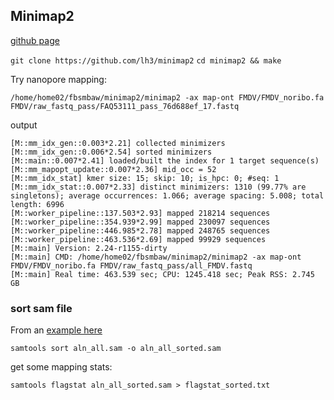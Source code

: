 ## Minimap2

[github page](https://github.com/lh3/minimap2)

`git clone https://github.com/lh3/minimap2`
`cd minimap2 && make`

Try nanopore mapping:

`/home/home02/fbsmbaw/minimap2/minimap2 -ax map-ont FMDV/FMDV_noribo.fa FMDV/raw_fastq_pass/FAQ53111_pass_76d688ef_17.fastq`

output
```
[M::mm_idx_gen::0.003*2.21] collected minimizers
[M::mm_idx_gen::0.006*2.54] sorted minimizers
[M::main::0.007*2.41] loaded/built the index for 1 target sequence(s)
[M::mm_mapopt_update::0.007*2.36] mid_occ = 52
[M::mm_idx_stat] kmer size: 15; skip: 10; is_hpc: 0; #seq: 1
[M::mm_idx_stat::0.007*2.33] distinct minimizers: 1310 (99.77% are singletons); average occurrences: 1.066; average spacing: 5.008; total length: 6996
[M::worker_pipeline::137.503*2.93] mapped 218214 sequences
[M::worker_pipeline::354.939*2.99] mapped 230097 sequences
[M::worker_pipeline::446.985*2.78] mapped 248765 sequences
[M::worker_pipeline::463.536*2.69] mapped 99929 sequences
[M::main] Version: 2.24-r1155-dirty
[M::main] CMD: /home/home02/fbsmbaw/minimap2/minimap2 -ax map-ont FMDV/FMDV_noribo.fa FMDV/raw_fastq_pass/all_FMDV.fastq
[M::main] Real time: 463.539 sec; CPU: 1245.418 sec; Peak RSS: 2.745 GB

```


### sort sam file

From an [example here](http://quinlanlab.org/tutorials/samtools/samtools.html#samtools-sort)

`samtools sort aln_all.sam -o aln_all_sorted.sam`

get some mapping stats:

`samtools flagstat aln_all_sorted.sam > flagstat_sorted.txt`


